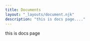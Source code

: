 ```yaml
---
title: Documents
layout: "_layouts/document.njk"
description: "this is docs page...."
---
```

 this is docs page
 